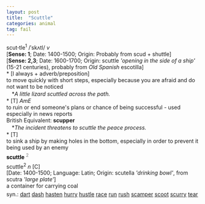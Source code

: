 ```yaml
---
layout: post
title:  "Scuttle"
categories: animal
tag: fail
---
```

<DIV style="MARGIN: 0px 0px 5px">scut<B>·</B>tle<SUP>1</SUP> /ˈskʌtl/ <I>v</I> <BR>[<B>Sense: 1</B>; Date: 1400-1500; Origin: Probably from scud + shuttle]<BR>[<B>Sense: 2,3</B>; Date: 1600-1700; Origin: scuttle <I>'opening in the side of a ship'</I> (15-21 centuries), probably from <I>Old Spanish</I> escotilla]<BR>* [I always + adverb/preposition] <BR>to move quickly with short steps, especially because you are afraid and do not want to be noticed<BR>　*<I>A little lizard scuttled across the path.</I><BR>* [T] <I>AmE</I> <BR>to ruin or end someone's plans or chance of being successful - used especially in news reports<BR>British Equivalent: <B>scupper</B><BR>　*<I>The incident threatens to scuttle the peace process.</I><BR>* [T] <BR>to sink a ship by making holes in the bottom, especially in order to prevent it being used by an enemy</DIV>
<DIV style="COLOR: #808080; MARGIN: 0px 0px 5px; LINE-HEIGHT: normal"><SPAN style="FONT-SIZE: 10.5pt; COLOR: #000000; LINE-HEIGHT: normal"><B>scuttle</B></SPAN> <SUP style="FONT-SIZE: 83%; LINE-HEIGHT: normal">2</SUP> </DIV>
<DIV style="MARGIN: 0px 0px 5px">scuttle<SUP>2</SUP> <I>n</I> [C] <BR>[Date: 1400-1500; Language: Latin; Origin: scutella <I>'drinking bowl'</I>, from scutra <I>'large plate'</I>]<BR>a container for carrying coal</DIV>
<DIV style="MARGIN: 0px 0px 5px">
<DIV style="MARGIN: 4px 0px">syn.: <A href="{{ site.baseurl }}/dart"><U>dart</U></A> <A href="{{ site.baseurl }}/dash"><U>dash</U></A> <A href="{{ site.baseurl }}/hasten"><U>hasten</U></A> <A href="{{ site.baseurl }}/hurry"><U>hurry</U></A> <A href="{{ site.baseurl }}/hustle"><U>hustle</U></A> <A href="{{ site.baseurl }}/race"><U>race</U></A> <A href="{{ site.baseurl }}/run"><U>run</U></A> <A href="{{ site.baseurl }}/rush"><U>rush</U></A> <A href="{{ site.baseurl }}/scamper"><U>scamper</U></A> <A href="{{ site.baseurl }}/scoot"><U>scoot</U></A> <A href="{{ site.baseurl }}/scurry"><U>scurry</U></A> <A href="{{ site.baseurl }}/tear"><U>tear</U></A></DIV></DIV>
